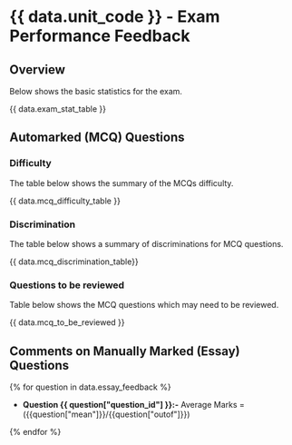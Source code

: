 # {{ data.unit_code }} - Exam Performance Feedback

## Overview

Below shows the basic statistics for the exam.

{{ data.exam_stat_table }}

## Automarked (MCQ) Questions

### Difficulty

The table below shows the summary of the MCQs difficulty.

{{ data.mcq_difficulty_table }}

### Discrimination

The table below shows a summary of discriminations for MCQ questions.

{{ data.mcq_discrimination_table}}

### Questions to be reviewed

Table below shows the MCQ questions which may need to be reviewed.

{{ data.mcq_to_be_reviewed }}

## Comments on Manually Marked (Essay) Questions
{% for question in data.essay_feedback %}
* __Question {{ question["question_id"] }}:-__ Average Marks = ({{question["mean"]}}/{{question["outof"]}})
<!-- Enter comment for question {{question["question_id"]}} -->
{% endfor %}